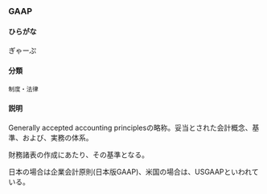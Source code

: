 <div style="display:none;">

## [あ行](securities-terms?id=あ行)
## [か行](securities-terms?id=か行)
## [さ行](securities-terms?id=さ行)
## [た行](securities-terms?id=た行)
## [な行](securities-terms?id=な行)
## [は行](securities-terms?id=は行)
## [ま行](securities-terms?id=ま行)
## [や行](securities-terms?id=や行)
## [ら行](securities-terms?id=ら行)
## [わ行](securities-terms?id=わ行)
## [英数字・記号](securities-terms?id=英数字・記号)

</div>

### GAAP

#### ひらがな

ぎゃーぷ

#### 分類

`制度・法律`

#### 説明

Generally accepted accounting principlesの略称。妥当とされた会計概念、基準、および、実務の体系。
財務諸表の作成にあたり、その基準となる。
日本の場合は企業会計原則(日本版GAAP)、米国の場合は、USGAAPといわれている。

